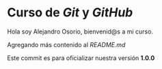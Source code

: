 # Curso de _Git_ y _GitHub_

Hola soy Alejandro Osorio, bienvenid@s a mi curso.

Agregando más contenido al _README.md_

Este commit es para oficializar nuestra versión **1.0.0**
